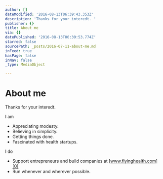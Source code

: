 ```yaml
---
author: []
dateModified: '2016-08-13T06:39:43.353Z'
description: 'Thanks for your interedt. '
publisher: {}
title: About me
via: {}
datePublished: '2016-08-13T06:39:53.774Z'
starred: false
sourcePath: _posts/2016-07-11-about-me.md
inFeed: true
hasPage: false
inNav: false
_type: MediaObject

---
```

# About me

Thanks for your interedt. 

I am

* Appreciating modesty.
* Believing in simplicity.
* Getting things done.
* Fascinated with health startups.

I do

* Support entrepreneurs and build companies at [www.flyinghealth.com][0]
* Run whenever and wherever possible.

[0]: https://flyinghealth.com/ "www.flyinghealth.com"